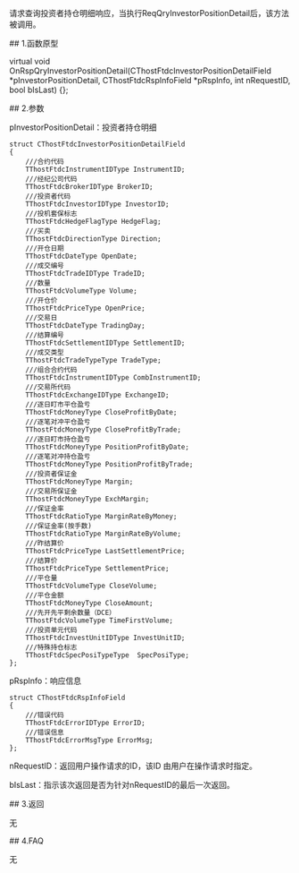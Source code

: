 <p>请求查询投资者持仓明细响应，当执行ReqQryInvestorPositionDetail后，该方法被调用。</p>
<span class="anchor" id="36d69e93-fa4d-4569-864a-553e63e63216"></span>
## 1.函数原型
<p>virtual void OnRspQryInvestorPositionDetail(CThostFtdcInvestorPositionDetailField *pInvestorPositionDetail, CThostFtdcRspInfoField *pRspInfo, int nRequestID, bool bIsLast) {};</p>
<span class="anchor" id="ef96f097-6531-465f-802c-0342f28c2416"></span>
## 2.参数
<p>pInvestorPositionDetail：投资者持仓明细</p>
<pre><code>struct CThostFtdcInvestorPositionDetailField
{
    ///合约代码
    TThostFtdcInstrumentIDType InstrumentID;
    ///经纪公司代码
    TThostFtdcBrokerIDType BrokerID;
    ///投资者代码
    TThostFtdcInvestorIDType InvestorID;
    ///投机套保标志
    TThostFtdcHedgeFlagType HedgeFlag;
    ///买卖
    TThostFtdcDirectionType Direction;
    ///开仓日期
    TThostFtdcDateType OpenDate;
    ///成交编号
    TThostFtdcTradeIDType TradeID;
    ///数量
    TThostFtdcVolumeType Volume;
    ///开仓价
    TThostFtdcPriceType OpenPrice;
    ///交易日
    TThostFtdcDateType TradingDay;
    ///结算编号
    TThostFtdcSettlementIDType SettlementID;
    ///成交类型
    TThostFtdcTradeTypeType TradeType;
    ///组合合约代码
    TThostFtdcInstrumentIDType CombInstrumentID;
    ///交易所代码
    TThostFtdcExchangeIDType ExchangeID;
    ///逐日盯市平仓盈亏
    TThostFtdcMoneyType CloseProfitByDate;
    ///逐笔对冲平仓盈亏
    TThostFtdcMoneyType CloseProfitByTrade;
    ///逐日盯市持仓盈亏
    TThostFtdcMoneyType PositionProfitByDate;
    ///逐笔对冲持仓盈亏
    TThostFtdcMoneyType PositionProfitByTrade;
    ///投资者保证金
    TThostFtdcMoneyType Margin;
    ///交易所保证金
    TThostFtdcMoneyType ExchMargin;
    ///保证金率
    TThostFtdcRatioType MarginRateByMoney;
    ///保证金率(按手数)
    TThostFtdcRatioType MarginRateByVolume;
    ///昨结算价
    TThostFtdcPriceType LastSettlementPrice;
    ///结算价
    TThostFtdcPriceType SettlementPrice;
    ///平仓量
    TThostFtdcVolumeType CloseVolume;
    ///平仓金额
    TThostFtdcMoneyType CloseAmount;
    ///先开先平剩余数量（DCE）
    TThostFtdcVolumeType TimeFirstVolume;
    ///投资单元代码
    TThostFtdcInvestUnitIDType InvestUnitID;
    ///特殊持仓标志
    TThostFtdcSpecPosiTypeType  SpecPosiType;
};
</code></pre>
<p>pRspInfo：响应信息</p>
<pre><code>struct CThostFtdcRspInfoField
{
    ///错误代码
    TThostFtdcErrorIDType ErrorID;
    ///错误信息
    TThostFtdcErrorMsgType ErrorMsg;
};
</code></pre>
<p>nRequestID：返回用户操作请求的ID，该ID 由用户在操作请求时指定。</p>
<p>bIsLast：指示该次返回是否为针对nRequestID的最后一次返回。</p>
<span class="anchor" id="ba291410-707e-497f-9a75-09f847b3ee7e"></span>
## 3.返回
<p>无</p>
<span class="anchor" id="0316a1d5-d94c-44f6-a4b7-9564d583a541"></span>
## 4.FAQ
<p>无</p>

